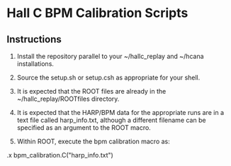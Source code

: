 # Hall C BPM Calibration Scripts

## Instructions
1. Install the repository parallel to your ~/hallc_replay and ~/hcana installations.

2. Source the setup.sh or setup.csh as appropriate for your shell.

3. It is expected that the ROOT files are already in the ~/hallc_replay/ROOTfiles directory.

4. It is expected that the HARP/BPM data for the appropriate runs are in a text file called harp_info.txt, although a different filename can be specified as an argument to the ROOT macro.

5.  Within ROOT, execute the bpm calibration macro as:

.x bpm_calibration.C("harp_info.txt")


